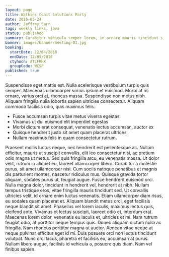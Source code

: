 ```yaml
---
layout: page
title: Watkins Coast Solutions Party
date: 2016-05-24
author: Jeffrey Carr
tags: weekly links, java
status: published
summary: Curabitur vehicula semper lorem, in ornare mauris tincidunt sit amet.
banner: images/banner/meeting-01.jpg
booking:
  startDate: 12/04/2018
  endDate: 12/05/2018
  ctyhocn: ATLFRHX
  groupCode: WCSP
published: true
---
```

Suspendisse eget mattis est. Nulla scelerisque vestibulum turpis quis semper. Maecenas ullamcorper varius ipsum et euismod. Morbi at mi ornare, varius orci at, rhoncus massa. Suspendisse non metus nibh. Aliquam fringilla nulla lobortis sapien ultricies consectetur. Aliquam commodo facilisis odio, quis maximus felis.

* Fusce accumsan turpis vitae metus viverra egestas
* Vivamus ut dui euismod elit imperdiet egestas
* Morbi dictum erat consequat, venenatis lectus accumsan, auctor ex
* Quisque hendrerit justo sit amet quam placerat ultrices
* Nullam maximus felis in quam consectetur rutrum.

Praesent mollis luctus neque, nec hendrerit est pellentesque ac. Nullam efficitur, mauris ut suscipit convallis, elit leo consectetur nisi, ac pretium odio magna ut metus. Sed quis fringilla arcu, eu venenatis massa. Ut dolor velit, rutrum in aliquet eu, laoreet ullamcorper libero. Curabitur a molestie purus, sit amet ullamcorper nisi. Cum sociis natoque penatibus et magnis dis parturient montes, nascetur ridiculus mus. Quisque gravida tortor aliquam, sodales purus ut, feugiat augue. Fusce hendrerit euismod orci. Nulla magna dolor, tincidunt in hendrerit vel, hendrerit at nibh. Nullam tempus tristique eros, vitae fringilla mauris tincidunt sed. Ut convallis ultricies velit, id ornare enim luctus venenatis. Etiam ullamcorper diam risus, eu sodales quam placerat et. Aliquam blandit metus orci, eget facilisis neque blandit sit amet. Phasellus vel lorem iaculis, maximus lectus quis, eleifend ante.
Vivamus et lectus suscipit, laoreet odio et, interdum erat. Maecenas lorem dolor, venenatis eu iaculis et, ultricies et mi. Nam rutrum feugiat odio, at porttitor neque tempus quis. Donec aliquam dictum nulla ac fringilla. Nam rhoncus porttitor magna ut auctor. Aenean vitae neque at neque pulvinar efficitur eget id mi. Duis posuere orci non lectus tincidunt volutpat. Nunc orci lacus, pharetra et facilisis eu, accumsan at purus. Nullam libero augue, facilisis id vehicula a, posuere quis diam. Nam vel finibus sapien.
